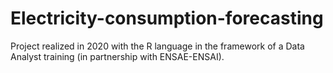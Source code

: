 # Electricity-consumption-forecasting
Project realized in 2020 with the R language in the framework of a Data Analyst training (in partnership with ENSAE-ENSAI).

